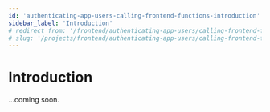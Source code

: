 ```yaml
---
id: 'authenticating-app-users-calling-frontend-functions-introduction'
sidebar_label: 'Introduction'
# redirect_from: '/frontend/authenticating-app-users/calling-frontend-functions/introduction'
# slug: '/projects/frontend/authenticating-app-users/calling-frontend-functions/introduction'
---
```


# Introduction

...coming soon.
